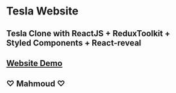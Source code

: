# Tesla Website

## Tesla Clone with ReactJS + ReduxToolkit + Styled Components + React-reveal

## [Website Demo](https://tesla-wagen.netlify.app/#)

## ♡ Mahmoud ♡
